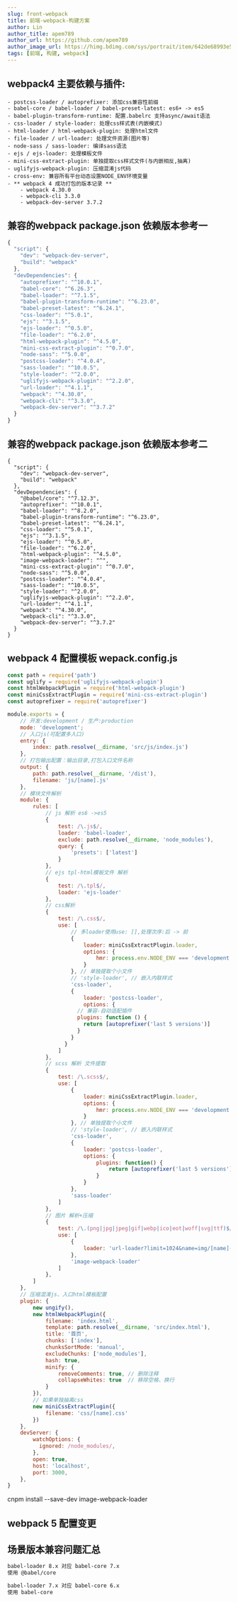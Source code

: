 ```yaml
---
slug: front-webpack
title: 前端-webpack-构建方案
author: Lin
author_title: apem789
author_url: https://github.com/apem789
author_image_url: https://himg.bdimg.com/sys/portrait/item/642de68993e59da63535359f30.jpg
tags: [前端, 构建, webpack]
---
```


## webpack4 主要依赖与插件:
	- postcss-loader / autoprefixer: 添加css兼容性前缀
	- babel-core / babel-loader / babel-preset-latest: es6+ -> es5
	- babel-plugin-transform-runtime: 配置.babelrc 支持async/await语法
	- css-loader / style-loader: 处理css样式表(内嵌模式)
	- html-loader / html-webpack-plugin: 处理html文件
	- file-loader / url-loader: 处理文件资源(图片等)
	- node-sass / sass-loader: 编译sass语法
	- ejs / ejs-loader: 处理模板文件
	- mini-css-extract-plugin: 单独提取css样式文件(与内嵌相反,抽离)
	- uglifyjs-webpack-plugin: 压缩混淆js代码
	- cross-env: 兼容所有平台动态设置NODE_ENV环境变量
	- ** webpack 4 成功打包的版本记录 **
		- webpack 4.30.0
		- webpack-cli 3.3.0
		- webpack-dev-server 3.7.2


## 兼容的webpack package.json 依赖版本参考一
```javascript
{
  "script": {
	"dev": "webpack-dev-server",
    "build": "webpack"
  },
  "devDependencies": {
    "autoprefixer": "^10.0.1",
    "babel-core": "^6.26.3",
    "babel-loader": "^7.1.5",
    "babel-plugin-transform-runtime": "^6.23.0",
    "babel-preset-latest": "^6.24.1",
    "css-loader": "^5.0.1",
    "ejs": "^3.1.5",
    "ejs-loader": "^0.5.0",
    "file-loader": "^6.2.0",
    "html-webpack-plugin": "^4.5.0",
    "mini-css-extract-plugin": "^0.7.0",
    "node-sass": "^5.0.0",
    "postcss-loader": "^4.0.4",
    "sass-loader": "^10.0.5",
    "style-loader": "^2.0.0",
    "uglifyjs-webpack-plugin": "^2.2.0",
    "url-loader": "^4.1.1",
    "webpack": "^4.30.0",
    "webpack-cli": "^3.3.0",
    "webpack-dev-server": "^3.7.2"
  }
}
```


## 兼容的webpack package.json 依赖版本参考二
```
{
  "script": {
	"dev": "webpack-dev-server",
    "build": "webpack"
  },
  "devDependencies": {
    "@babel/core": "^7.12.3",
    "autoprefixer": "^10.0.1",
    "babel-loader": "^8.2.0",
    "babel-plugin-transform-runtime": "^6.23.0",
    "babel-preset-latest": "^6.24.1",
    "css-loader": "^5.0.1",
    "ejs": "^3.1.5",
    "ejs-loader": "^0.5.0",
    "file-loader": "^6.2.0",
    "html-webpack-plugin": "^4.5.0",
    "image-webpack-loader": "^",
    "mini-css-extract-plugin": "^0.7.0",
    "node-sass": "^5.0.0",
    "postcss-loader": "^4.0.4",
    "sass-loader": "^10.0.5",
    "style-loader": "^2.0.0",
    "uglifyjs-webpack-plugin": "^2.2.0",
    "url-loader": "^4.1.1",
    "webpack": "^4.30.0",
    "webpack-cli": "^3.3.0",
    "webpack-dev-server": "^3.7.2"
  }
}
```


## webpack 4 配置模板  wepack.config.js
```javascript
const path = require('path')
const uglify = require('uglifyjs-webpack-plugin')
const htmlWebpackPlugin = require('html-webpack-plugin')
const miniCssExtractPlugin = require('mini-css-extract-plugin')
const autoprefixer = require('autoprefixer')

module.exports = {
	// 开发:development / 生产:production
	mode: 'development';
	// 入口js(可配置多入口)
	entry: {
		index: path.resolve(__dirname, 'src/js/index.js')
	},
	// 打包输出配置：输出目录,打包入口文件名称
	output: {
		path: path.resolve(__dirname, '/dist'),
		filename: 'js/[name].js'
	},
	// 模块文件解析
	module: {
		rules: [
			// js 解析 es6 ->es5
			{
				test: /\.js$/,
				loader: 'babel-loader',
				exclude: path.resolve(__dirname, 'node_modules'),
				query: {
					'presets': ['latest']
				}
			},
			// ejs tpl-html模板文件 解析
			{
				test: /\.tpl$/,
				loader: 'ejs-loader'
			},
			// css解析
			{
        		test: /\.css$/,
		        use: [
		          	// 多loader使用use: [],处理次序:后 -> 前
		          	{
						loader: miniCssExtractPlugin.loader,
						options: {
							hmr: process.env.NODE_ENV === 'development'
						}
					}, // 单独提取个小文件
		          	// 'style-loader', // 嵌入内联样式
		          	'css-loader',
		          	{
		            	loader: 'postcss-loader',
		            	options: {
		              // 兼容-自动适配插件
		              plugins: function () {
		                return [autoprefixer('last 5 versions')]
		              }
		            }
		          }
		        ]
      		},
			// scss 解析 文件提取
			{
				test: /\.scss$/,
				use: [
					{
						loader: miniCssExtractPlugin.loader,
						options: {
							hmr: process.env.NODE_ENV === 'development'
						}
					}, // 单独提取个小文件
		          	// 'style-loader', // 嵌入内联样式
					'css-loader',
					{
						loader: 'postcss-loader',
						options: {
							plugins: function()	{
								return [autoprefixer('last 5 versions')]	
							}
						}
					},
					'sass-loader'
				]
			},
			// 图片 解析+压缩
			{
				test: /\.(png|jpg|jpeg|gif|webp|ico|eot|woff|svg|ttf)$/i,
				use: [
					{
						loader: 'url-loader?limit=1024&name=img/[name]-[hash:16].[ext]',
					},
					'image-webpack-loader'
				]
			},
		]
	},
	// 压缩混淆js、入口html模板配置
	plugin: {
		new ungify(),
		new htmlWebpackPlugin({
			filename: 'index.html',
			template: path.resolve(__dirname, 'src/index.html'),
			title: '首页',
			chunks: ['index'],
			chunksSortMode: 'manual',
			excludeChunks: ['node_modules'],
			hash: true,
			minify: {
				removeComments: true, // 删除注释
				collapseWhites: true  // 移除空格、换行
			}
		}),
		// 如果单独抽离css
		new miniCssExtractPlugin({
			filename: 'css/[name].css'
		})
	},
	devServer: {
		watchOptions: {
	      ignored: /node_modules/,
	    },
	    open: true,
	    host: 'localhost',
	    port: 3000,
	},
}
```
cnpm install --save-dev image-webpack-loader


## webpack 5 配置变更


## 场景版本兼容问题汇总
```bash
babel-loader 8.x 对应 babel-core 7.x
使用 @babel/core

babel-loader 7.x 对应 babel-core 6.x
使用 babel-core
```